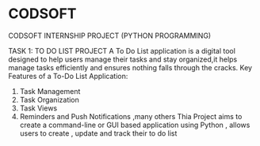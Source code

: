 # CODSOFT
CODSOFT INTERNSHIP PROJECT (PYTHON PROGRAMMING)

TASK 1: TO DO LIST PROJECT
A To Do List application is a digital tool designed to help users manage their tasks and stay organized,it helps manage tasks efficiently and ensures nothing falls through the cracks.
Key Features of a To-Do List Application:
1. Task Management
2. Task Organization
3. Task Views
4. Reminders and Push Notifications ,many others
Thia Project aims to create a command-line or GUI based application using Python , allows users to create , update and track their to do list
